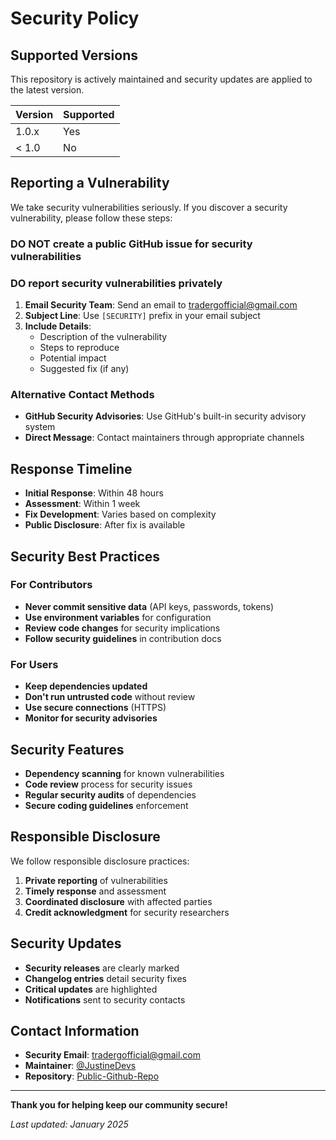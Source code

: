 # Security Policy

## Supported Versions

This repository is actively maintained and security updates are applied to the latest version.

| Version | Supported          |
| ------- | ------------------ |
| 1.0.x   | Yes                |
| < 1.0   | No                 |

## Reporting a Vulnerability

We take security vulnerabilities seriously. If you discover a security vulnerability, please follow these steps:

### **DO NOT** create a public GitHub issue for security vulnerabilities

### **DO** report security vulnerabilities privately

1. **Email Security Team**: Send an email to [tradergofficial@gmail.com](mailto:tradergofficial@gmail.com)
2. **Subject Line**: Use `[SECURITY]` prefix in your email subject
3. **Include Details**:
   - Description of the vulnerability
   - Steps to reproduce
   - Potential impact
   - Suggested fix (if any)

### **Alternative Contact Methods**

- **GitHub Security Advisories**: Use GitHub's built-in security advisory system
- **Direct Message**: Contact maintainers through appropriate channels

## Response Timeline

- **Initial Response**: Within 48 hours
- **Assessment**: Within 1 week
- **Fix Development**: Varies based on complexity
- **Public Disclosure**: After fix is available

## Security Best Practices

### For Contributors

- **Never commit sensitive data** (API keys, passwords, tokens)
- **Use environment variables** for configuration
- **Review code changes** for security implications
- **Follow security guidelines** in contribution docs

### For Users

- **Keep dependencies updated**
- **Don't run untrusted code** without review
- **Use secure connections** (HTTPS)
- **Monitor for security advisories**

## Security Features

- **Dependency scanning** for known vulnerabilities
- **Code review** process for security issues
- **Regular security audits** of dependencies
- **Secure coding guidelines** enforcement

## Responsible Disclosure

We follow responsible disclosure practices:

1. **Private reporting** of vulnerabilities
2. **Timely response** and assessment
3. **Coordinated disclosure** with affected parties
4. **Credit acknowledgment** for security researchers

## Security Updates

- **Security releases** are clearly marked
- **Changelog entries** detail security fixes
- **Critical updates** are highlighted
- **Notifications** sent to security contacts

## Contact Information

- **Security Email**: [tradergofficial@gmail.com](mailto:tradergofficial@gmail.com)
- **Maintainer**: [@JustineDevs](https://github.com/JustineDevs)
- **Repository**: [Public-Github-Repo](https://github.com/JustineDevs/Public-Github-Repo)

---

**Thank you for helping keep our community secure!**

*Last updated: January 2025*
